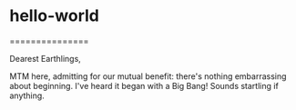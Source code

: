 # hello-world
===============

Dearest Earthlings,

MTM here, admitting for our mutual benefit: there's nothing embarrassing about beginning. 
I've heard it began with a Big Bang! Sounds startling if anything. 


